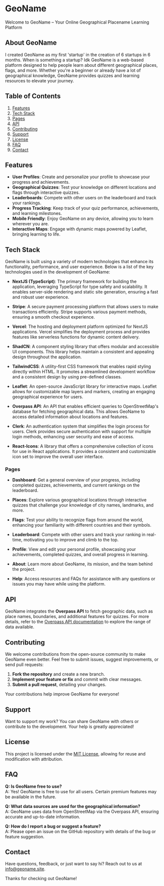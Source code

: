 # GeoName

Welcome to GeoName – Your Online Geographical Placename Learning Platform

## About GeoName

I created GeoName as my first 'startup' in the creation of 6 startups in 6 months. When is something a startup? Idk 
GeoName is a web-based platform designed to help people learn about different geographical places, flags, and more. Whether you're a beginner or already have a lot of geographical knowledge, GeoName provides quizzes and learning resources to elevate your journey.

## Table of Contents

1. [Features](#features)
2. [Tech Stack](#tech-stack)
3. [Pages](#pages)
4. [API](#api)
5. [Contributing](#contributing)
6. [Support](#support)
7. [License](#license)
8. [FAQ](#faq)
9. [Contact](#contact)

## Features

- **User Profiles**: Create and personalize your profile to showcase your progress and achievements.
- **Geographical Quizzes**: Test your knowledge on different locations and flags through interactive quizzes.
- **Leaderboards**: Compete with other users on the leaderboard and track your rankings.
- **Progress Tracking**: Keep track of your quiz performance, achievements, and learning milestones.
- **Mobile Friendly**: Enjoy GeoName on any device, allowing you to learn wherever you are.
- **Interactive Maps**: Engage with dynamic maps powered by Leaflet, bringing learning to life.

## Tech Stack

GeoName is built using a variety of modern technologies that enhance its functionality, performance, and user experience. Below is a list of the key technologies used in the development of GeoName:

- **NextJS (TypeScript)**: The primary framework for building the application, leveraging TypeScript for type safety and scalability. It enables server-side rendering and static site generation, ensuring a fast and robust user experience.

- **Stripe**: A secure payment processing platform that allows users to make transactions efficiently. Stripe supports various payment methods, ensuring a smooth checkout experience.

- **Vercel**: The hosting and deployment platform optimized for NextJS applications. Vercel simplifies the deployment process and provides features like serverless functions for dynamic content delivery.

- **ShadCN**: A component styling library that offers modular and accessible UI components. This library helps maintain a consistent and appealing design throughout the application.

- **TailwindCSS**: A utility-first CSS framework that enables rapid styling directly within HTML. It promotes a streamlined development workflow and a consistent design by using pre-defined classes.

- **Leaflet**: An open-source JavaScript library for interactive maps. Leaflet allows for customizable map layers and markers, creating an engaging geographical experience for users.

- **Overpass API**: An API that enables efficient queries to OpenStreetMap's database for fetching geographical data. This allows GeoName to access detailed information about locations and features.

- **Clerk**: An authentication system that simplifies the login process for users. Clerk provides secure authentication with support for multiple login methods, enhancing user security and ease of access.

- **React-Icons**: A library that offers a comprehensive collection of icons for use in React applications. It provides a consistent and customizable icon set to improve the overall user interface.

### Pages

- **Dashboard**: Get a general overview of your progress, including completed quizzes, achievements, and current rankings on the leaderboard.

- **Places**: Explore various geographical locations through interactive quizzes that challenge your knowledge of city names, landmarks, and more.

- **Flags**: Test your ability to recognize flags from around the world, enhancing your familiarity with different countries and their symbols.

- **Leaderboard**: Compete with other users and track your ranking in real-time, motivating you to improve and climb to the top.

- **Profile**: View and edit your personal profile, showcasing your achievements, completed quizzes, and overall progress in learning.

- **About**: Learn more about GeoName, its mission, and the team behind the project.

- **Help**: Access resources and FAQs for assistance with any questions or issues you may have while using the platform.

## API

GeoName integrates the **Overpass API** to fetch geographic data, such as place names, boundaries, and additional features for quizzes. For more details, refer to the [Overpass API documentation](https://wiki.openstreetmap.org/wiki/Overpass_API) to explore the range of data available.

## Contributing

We welcome contributions from the open-source community to make GeoName even better. Feel free to submit issues, suggest improvements, or send pull requests:

1. **Fork the repository** and create a new branch.
2. **Implement your feature or fix** and commit with clear messages.
3. **Submit a pull request**, detailing your changes.

Your contributions help improve GeoName for everyone!

## Support

Want to support my work? You can share GeoName with others or contribute to the development. Your help is greatly appreciated!

## License

This project is licensed under the [MIT License](LICENSE), allowing for reuse and modification with attribution.

## FAQ

**Q: Is GeoName free to use?**  
A: Yes! GeoName is free to use for all users. Certain premium features may be available in the future.

**Q: What data sources are used for the geographical information?**  
A: GeoName uses data from OpenStreetMap via the Overpass API, ensuring accurate and up-to-date information.

**Q: How do I report a bug or suggest a feature?**  
A: Please open an issue on the GitHub repository with details of the bug or feature suggestion.

## Contact

Have questions, feedback, or just want to say hi? Reach out to us at [info@geoname.site](mailto:info@geoname.site).

Thanks for checking out GeoName!
